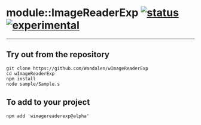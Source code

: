 
# module::ImageReaderExp  [![status](https://github.com/Wandalen/wImageReaderExp/workflows/publish/badge.svg)](https://github.com/Wandalen/wImageReaderExp/actions?query=workflow%3Apublish) [![experimental](https://img.shields.io/badge/stability-experimental-orange.svg)](https://github.com/emersion/stability-badges#experimental)

___

## Try out from the repository
```
git clone https://github.com/Wandalen/wImageReaderExp
cd wImageReaderExp
npm install
node sample/Sample.s
```

## To add to your project
```
npm add 'wimagereaderexp@alpha'
```




